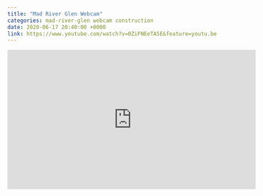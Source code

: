 ```yaml
---
title: "Mad River Glen Webcam"
categories: mad-river-glen webcam construction
date: 2020-06-17 20:40:00 +0000
link: https://www.youtube.com/watch?v=0ZiFNEeTA5E&feature=youtu.be
---
```

<div><iframe width="560" height="315" src="https://www.youtube-nocookie.com/embed/0ZiFNEeTA5E" frameborder="0" allow="accelerometer; autoplay; encrypted-media; gyroscope; picture-in-picture" allowfullscreen></iframe></div>